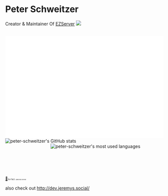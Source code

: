 # Peter Schweitzer

Creator & Maintainer Of [EZServer](http://ezserver.jeremys.social/)
<a href="http://ezservernpm.jeremys.social/"><img src="https://raw.githubusercontent.com/npm/logos/master/npm%20square/n.svg"></img></a>
<br>
<br>

<img align="center" src="/isocalender.svg" alt="Isometic Commit Calender" width="800">
<img align="left" src="https://github-readme-stats.vercel.app/api?username=peter-schweitzer&show_icons=true&locale=en&theme=gruvbox#gh-dark-mode-only" alt="peter-schweitzer's GitHub stats" width="420"/>
<img align="right" src="https://github-readme-stats.vercel.app/api/top-langs?username=peter-schweitzer&show_icons=true&locale=en&layout=compact&theme=gruvbox#gh-dark-mode-only" alt="peter-schweitzer's most used languages" width="360"/>

<br>
<br>
<br>
<br>
<br>
<br>
<br>
<br>
<a href="https://raw.githubusercontent.com/peter-schweitzer/peter-schweitzer/master/diamonds.gif" style="font-size: 12px;">💎</a><span style="font-size: 6px;">fun fact: </span><span style="font-size: 4px;">diamonds hihihihi</span>

also check out http://dev.jeremys.social/
